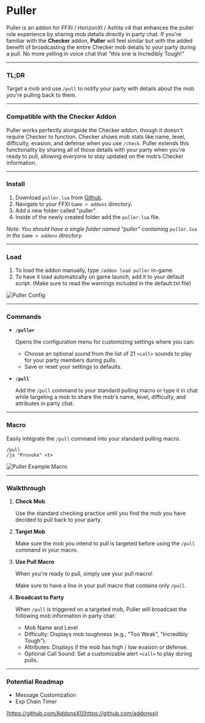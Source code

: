# Puller

Puller is an addon for FFXI / HorizonXI / Ashita v4 that enhances the puller role experience by sharing mob details directly in party chat. If you're familiar with the **Checker** addon, **Puller** will feel similar but with the added benefit of broadcasting the entire Checker mob details to your party during a pull. No more yelling in voice chat that "this one is Incredibly Tough!"

---

### TL;DR

Target a mob and use `/pull` to notify your party with details about the mob you're pulling back to them.

---

### Compatible with the Checker Addon

Puller works perfectly alongside the Checker addon, though it doesn't require Checker to function. Checker shows mob stats like name, level, difficulty, evasion, and defense when you use `/check`. Puller extends this functionality by sharing all of those details with your party when you're ready to pull, allowing everyone to stay updated on the mob’s Checker information.

---

### Install

1. Download `puller.lua` from [Github](https://github.com/AddonsXI/Puller/blob/main/puller.lua).
2. Navigate to your FFXI `Game > addons` directory.
3. Add a new folder called "puller".
4. Inside of the newly created folder add the `puller.lua` file.

*Note: You should have a single folder named "puller" containing `puller.lua` in the `Game > addons` directory.*

---

### Load

1. To load the addon manually, type `/addon load puller` in-game.
2. To have it load automatically on game launch, add it to your default script. (Make sure to read the warnings included in the default.txt file)

![Puller Config](https://i.imgur.com/OoeejbM.png)

---

### Commands

- **`/puller`**  

  Opens the configuration menu for customizing settings where you can:
  - Choose an optional sound from the list of 21 `<call>` sounds to play for your party members during pulls.
  - Save or reset your settings to defaults.
  
- **`/pull`**  

  Add the `/pull` command to your standard pulling macro or type it in chat while targeting a mob to share the mob's name, level, difficulty, and attributes in party chat.
  
---

### Macro

Easily integrate the `/pull` command into your standard pulling macro.

```
/pull
/ja "Provoke" <t>
```

![Puller Example Macro](https://i.imgur.com/ySesqht.png)

---

### Walkthrough

1. **Check Mob** 

    Use the standard checking practice until you find the mob you have decided to pull back to your party.

2. **Target Mob** 

   Make sure the mob you intend to pull is targeted before using the `/pull` command in your macro.

3. **Use Pull Macro**  

   When you're ready to pull, simply use your pull macro!

   Make sure to have a line in your pull macro that contains only `/pull`.

4. **Broadcast to Party**  

   When `/pull` is triggered on a targeted mob, Puller will broadcast the following mob information in party chat:

    - Mob Name and Level
    - Difficulty: Displays mob toughness (e.g., "Too Weak", "Incredibly Tough").
    - Attributes: Displays if the mob has high / low evasion or defense.
    - Optional Call Sound: Set a customizable alert `<call>` to play during pulls.

---

### Potential Roadmap
- Message Customization
- Exp Chain Timer

[https://github.com/AddonsXI](https://github.com/addonsxi)
